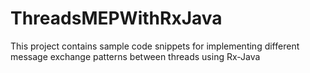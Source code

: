 # ThreadsMEPWithRxJava

This project contains sample code snippets for implementing different message exchange patterns between threads using Rx-Java


